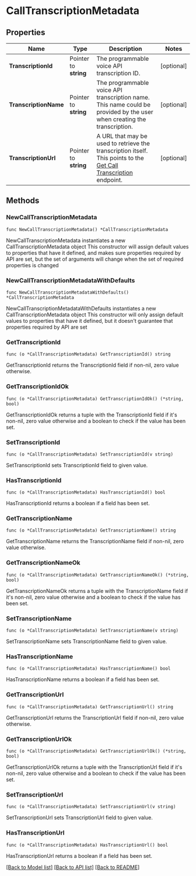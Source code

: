 # CallTranscriptionMetadata

## Properties

Name | Type | Description | Notes
------------ | ------------- | ------------- | -------------
**TranscriptionId** | Pointer to **string** | The programmable voice API transcription ID. | [optional] 
**TranscriptionName** | Pointer to **string** | The programmable voice API transcription name. This name could be provided by the user when creating the transcription. | [optional] 
**TranscriptionUrl** | Pointer to **string** | A URL that may be used to retrieve the transcription itself. This points to the [Get Call Transcription](/apis/voice/#operation/getCallTranscription) endpoint. | [optional] 

## Methods

### NewCallTranscriptionMetadata

`func NewCallTranscriptionMetadata() *CallTranscriptionMetadata`

NewCallTranscriptionMetadata instantiates a new CallTranscriptionMetadata object
This constructor will assign default values to properties that have it defined,
and makes sure properties required by API are set, but the set of arguments
will change when the set of required properties is changed

### NewCallTranscriptionMetadataWithDefaults

`func NewCallTranscriptionMetadataWithDefaults() *CallTranscriptionMetadata`

NewCallTranscriptionMetadataWithDefaults instantiates a new CallTranscriptionMetadata object
This constructor will only assign default values to properties that have it defined,
but it doesn't guarantee that properties required by API are set

### GetTranscriptionId

`func (o *CallTranscriptionMetadata) GetTranscriptionId() string`

GetTranscriptionId returns the TranscriptionId field if non-nil, zero value otherwise.

### GetTranscriptionIdOk

`func (o *CallTranscriptionMetadata) GetTranscriptionIdOk() (*string, bool)`

GetTranscriptionIdOk returns a tuple with the TranscriptionId field if it's non-nil, zero value otherwise
and a boolean to check if the value has been set.

### SetTranscriptionId

`func (o *CallTranscriptionMetadata) SetTranscriptionId(v string)`

SetTranscriptionId sets TranscriptionId field to given value.

### HasTranscriptionId

`func (o *CallTranscriptionMetadata) HasTranscriptionId() bool`

HasTranscriptionId returns a boolean if a field has been set.

### GetTranscriptionName

`func (o *CallTranscriptionMetadata) GetTranscriptionName() string`

GetTranscriptionName returns the TranscriptionName field if non-nil, zero value otherwise.

### GetTranscriptionNameOk

`func (o *CallTranscriptionMetadata) GetTranscriptionNameOk() (*string, bool)`

GetTranscriptionNameOk returns a tuple with the TranscriptionName field if it's non-nil, zero value otherwise
and a boolean to check if the value has been set.

### SetTranscriptionName

`func (o *CallTranscriptionMetadata) SetTranscriptionName(v string)`

SetTranscriptionName sets TranscriptionName field to given value.

### HasTranscriptionName

`func (o *CallTranscriptionMetadata) HasTranscriptionName() bool`

HasTranscriptionName returns a boolean if a field has been set.

### GetTranscriptionUrl

`func (o *CallTranscriptionMetadata) GetTranscriptionUrl() string`

GetTranscriptionUrl returns the TranscriptionUrl field if non-nil, zero value otherwise.

### GetTranscriptionUrlOk

`func (o *CallTranscriptionMetadata) GetTranscriptionUrlOk() (*string, bool)`

GetTranscriptionUrlOk returns a tuple with the TranscriptionUrl field if it's non-nil, zero value otherwise
and a boolean to check if the value has been set.

### SetTranscriptionUrl

`func (o *CallTranscriptionMetadata) SetTranscriptionUrl(v string)`

SetTranscriptionUrl sets TranscriptionUrl field to given value.

### HasTranscriptionUrl

`func (o *CallTranscriptionMetadata) HasTranscriptionUrl() bool`

HasTranscriptionUrl returns a boolean if a field has been set.


[[Back to Model list]](../README.md#documentation-for-models) [[Back to API list]](../README.md#documentation-for-api-endpoints) [[Back to README]](../README.md)


